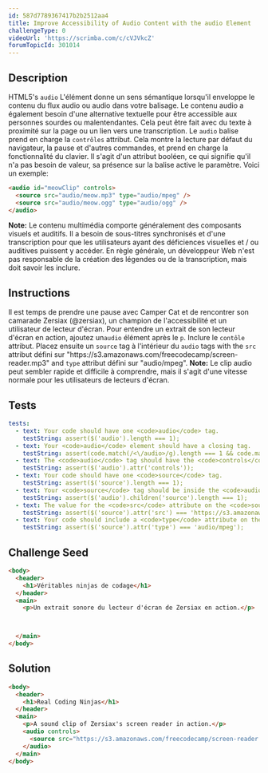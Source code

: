 ```yaml
---
id: 587d7789367417b2b2512aa4
title: Improve Accessibility of Audio Content with the audio Element
challengeType: 0
videoUrl: 'https://scrimba.com/c/cVJVkcZ'
forumTopicId: 301014
---
```


## Description
<section id='description'>
HTML5's <code>audio</code> L'élément donne un sens sémantique lorsqu'il enveloppe le contenu du flux audio ou audio dans votre balisage. Le contenu audio a également besoin d'une alternative textuelle pour être accessible aux personnes sourdes ou malentendantes. Cela peut être fait avec du texte à proximité sur la page ou un lien vers une transcription.
Le <code>audio</code> balise prend en charge la <code>contrôles</code> attribut. Cela montre la lecture par défaut du navigateur, la pause et d'autres commandes, et prend en charge la fonctionnalité du clavier. Il s'agit d'un attribut booléen, ce qui signifie qu'il n'a pas besoin de valeur, sa présence sur la balise active le paramètre.
Voici un exemple:

```html
<audio id="meowClip" controls>
  <source src="audio/meow.mp3" type="audio/mpeg" />
  <source src="audio/meow.ogg" type="audio/ogg" />
</audio>
```

<strong>Note:</strong> Le contenu multimédia comporte généralement des composants visuels et auditifs. Il a besoin de sous-titres synchronisés et d'une transcription pour que les utilisateurs ayant des déficiences visuelles et / ou auditives puissent y accéder. En règle générale, un développeur Web n'est pas responsable de la création des légendes ou de la transcription, mais doit savoir les inclure.
</section>

## Instructions
<section id='instructions'>
Il est temps de prendre une pause avec Camper Cat et de rencontrer son camarade Zersiax (@zersiax), un champion de l'accessibilité et un utilisateur de lecteur d'écran. Pour entendre un extrait de son lecteur d'écran en action, ajoutez un<code>audio</code> élément après le <code>p</code>. Inclure le <code>contôle</code> attribut. Placez ensuite un <code>source</code> tag à l'intérieur du <code>audio</code> tags with the <code>src</code> attribut défini sur "https://s3.amazonaws.com/freecodecamp/screen-reader.mp3" and <code>type</code> attribut défini sur "audio/mpeg".
<strong>Note:</strong> Le clip audio peut sembler rapide et difficile à comprendre, mais il s'agit d'une vitesse normale pour les utilisateurs de lecteurs d'écran.
</section>

## Tests
<section id='tests'>

```yml
tests:
  - text: Your code should have one <code>audio</code> tag.
    testString: assert($('audio').length === 1);
  - text: Your <code>audio</code> element should have a closing tag.
    testString: assert(code.match(/<\/audio>/g).length === 1 && code.match(/<audio.*>[\s\S]*<\/audio>/g));
  - text: The <code>audio</code> tag should have the <code>controls</code> attribute.
    testString: assert($('audio').attr('controls'));
  - text: Your code should have one <code>source</code> tag.
    testString: assert($('source').length === 1);
  - text: Your <code>source</code> tag should be inside the <code>audio</code> tags.
    testString: assert($('audio').children('source').length === 1);
  - text: The value for the <code>src</code> attribute on the <code>source</code> tag should match the link in the instructions exactly.
    testString: assert($('source').attr('src') === 'https://s3.amazonaws.com/freecodecamp/screen-reader.mp3');
  - text: Your code should include a <code>type</code> attribute on the <code>source</code> tag with a value of audio/mpeg.
    testString: assert($('source').attr('type') === 'audio/mpeg');

```

</section>

## Challenge Seed
<section id='challengeSeed'>

<div id='html-seed'>

```html
<body>
  <header>
    <h1>Véritables ninjas de codage</h1>
  </header>
  <main>
    <p>Un extrait sonore du lecteur d'écran de Zersiax en action.</p>



  </main>
</body>
```

</div>



</section>

## Solution
<section id='solution'>

```html
<body>
  <header>
    <h1>Real Coding Ninjas</h1>
  </header>
  <main>
    <p>A sound clip of Zersiax's screen reader in action.</p>
    <audio controls>
      <source src="https://s3.amazonaws.com/freecodecamp/screen-reader.mp3" type="audio/mpeg"/>
    </audio>
  </main>
</body>
```

</section>
